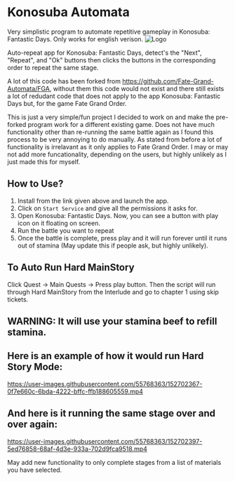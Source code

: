 # Konosuba Automata
Very simplistic program to automate repetitive gameplay in Konosuba: Fantastic Days. Only works for english verison.
![Logo](https://1x41wi4ekjc71rf2x7zbpt6azg-wpengine.netdna-ssl.com/wp-content/uploads/2020/06/107a97ca5bd4a571edcebec54a66fc32.jpg.webp)

Auto-repeat app for Konosuba: Fantastic Days, detect's the "Next", "Repeat", and "Ok" buttons then clicks the buttons in the corresponding order to repeat the same stage.

A lot of this code has been forked from https://github.com/Fate-Grand-Automata/FGA, without them this code would not exist and there still exists a lot of redudant code that does not apply to the app Konosuba: Fantastic Days but, for the game Fate Grand Order.

This is just a very simple/fun project I decided to work on and make the pre-forked program work for a different existing game.
Does not have much functionality other than re-running the same battle again as I found this process to be very annoying to do manually. As stated from before a lot of functionality is irrelavant as it only applies to Fate Grand Order.
I may or may not add more funcationality, depending on the users, but highly unlikely as I just made this for myself.

## How to Use?
1. Install from the link given above and launch the app.
2. Click on `Start Service` and give all the permissions it asks for.
3. Open Konosuba: Fantastic Days. Now, you can see a button with play icon on it floating on screen.
4. Run the battle you want to repeat
5. Once the battle is complete, press play and it will run forever until it runs out of stamina (May update this if people ask, but highly unlikely).

## To Auto Run Hard MainStory
Click Quest -> Main Quests -> Press play button.
Then the script will run through Hard MainStory from the Interlude and go to chapter 1 using skip tickets. 
## WARNING: It will use your stamina beef to refill stamina.
## Here is an example of how it would run Hard Story Mode:
https://user-images.githubusercontent.com/55768363/152702367-0f7e660c-6bda-4222-bffc-ffb188605559.mp4
## And here is it running the same stage over and over again:
https://user-images.githubusercontent.com/55768363/152702397-5ed76858-68af-4d3e-933a-702d9fca9518.mp4

May add new functionality to only complete stages from a list of materials you have selected.
